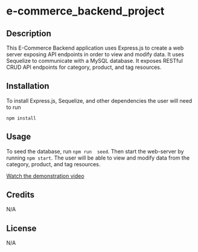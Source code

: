 # e-commerce_backend_project

## Description

This E-Commerce Backend application uses Express.js to create a web server exposing API endpoints in order to view and modify data. It uses Sequelize to communicate with a MySQL database. It exposes RESTful CRUD API endpoints for category, product, and tag resources.

## Installation

To install Express.js, Sequelize, and other dependencies the user will need to run 

`npm install`

## Usage

To seed the database, run 
`npm run  seed`.
Then start the web-server by running 
`npm start`.
The user will be able to view and modify data from the category, product, and tag resources.



[Watch the demonstration video](https://youtu.be/E969TkgcrWQ)

## Credits

N/A

## License

N/A